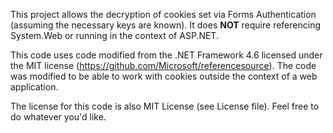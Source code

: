 This project allows the decryption of cookies set via Forms Authentication
(assuming the necessary keys are known). It does **NOT** require referencing
System.Web or running in the context of ASP.NET.  

This code uses code modified from the .NET Framework 4.6 licensed under the MIT
license (https://github.com/Microsoft/referencesource). The code was modified
to be able to work with cookies outside the context of a web application.

The license for this code is also MIT License (see License file). Feel free
to do whatever you'd like.
